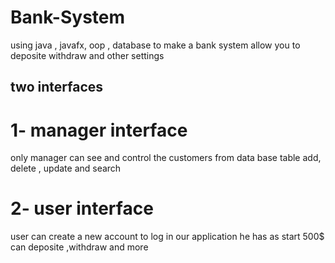 # Bank-System
using java , javafx, oop , database  to make a bank system allow you to deposite withdraw and other settings

## two interfaces
# 1- manager interface
only manager can see and control the customers from data base table 
add, delete , update and search
# 2- user interface
user can create a new account to log in our application
he has as start 500$ can deposite ,withdraw and more 
